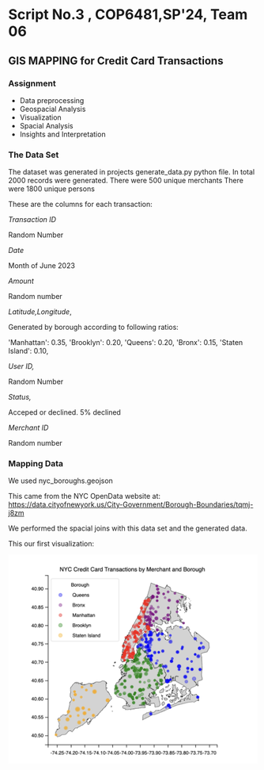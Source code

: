 # Script No.3 , COP6481,SP'24, Team 06

## GIS MAPPING for Credit Card Transactions

### Assignment

* Data preprocessing
* Geospacial Analysis
* Visualization
* Spacial Analysis
* Insights and Interpretation

### The Data Set

The dataset was generated in projects generate_data.py python file.
In total 2000 records were generated.
There were 500 unique merchants
There were 1800 unique persons

These are the columns for each transaction:

*Transaction ID*

Random Number

*Date*

Month of June 2023

*Amount*

Random number

*Latitude,Longitude*,

Generated by borough according to following ratios:

'Manhattan': 0.35,
'Brooklyn': 0.20,
'Queens': 0.20,
'Bronx': 0.15,
'Staten Island': 0.10,

*User ID,*

Random Number

*Status,*

Acceped or declined.
5% declined

*Merchant ID*

Random number

### Mapping Data

We used nyc_boroughs.geojson

This came from the NYC OpenData website at:
https://data.cityofnewyork.us/City-Government/Borough-Boundaries/tqmj-j8zm

We performed the spacial joins with this data set and the generated data.

This our first visualization:

![CCTransactionMerchantStatic.png](assets/cc_transaction_merchant_static.png)
